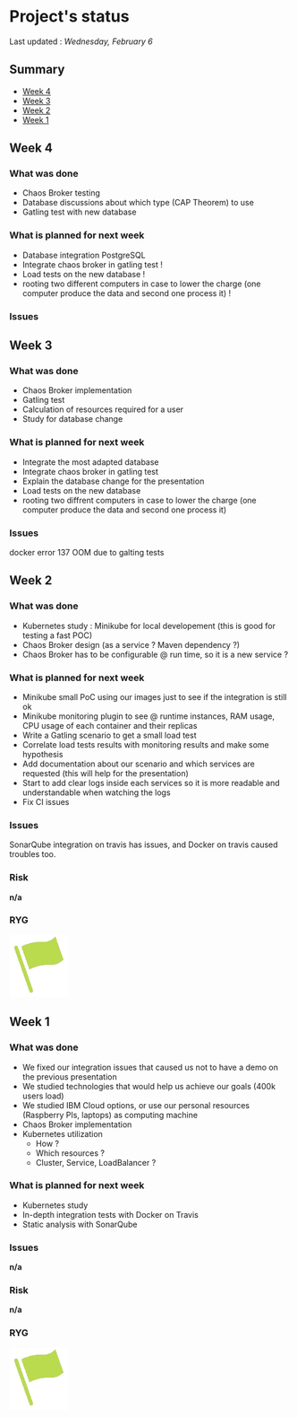# Project's status

Last updated : *Wednesday, February 6*

## Summary

- [Week 4](#week-4)
- [Week 3](#week-3)
- [Week 2](#week-2)
- [Week 1](#week-1)

## Week 4

### What was done

- Chaos Broker testing
- Database discussions about which type (CAP Theorem) to use
- Gatling test with new database

### What is planned for next week

- Database integration PostgreSQL
- Integrate chaos broker in gatling test !
- Load tests on the new database !
- rooting two different computers in case to lower the charge (one computer produce the data and second one process it) !

### Issues

## Week 3

### What was done

- Chaos Broker implementation
- Gatling test
- Calculation of resources required for a user
- Study for database change

### What is planned for next week

- Integrate the most adapted database
- Integrate chaos broker in gatling test
- Explain the database change for the presentation
- Load tests on the new database
- rooting two diffrent computers in case to lower the charge (one computer produce the data and second one process it)

### Issues

docker error 137 OOM due to galting tests

## Week 2

### What was done

- Kubernetes study : Minikube for local developement (this is good for testing a fast POC)
- Chaos Broker design (as a service ? Maven dependency ?)
- Chaos Broker has to be configurable @ run time, so it is a new service ?

### What is planned for next week

- Minikube small PoC using our images just to see if the integration is still ok
- Minikube monitoring plugin to see @ runtime instances, RAM usage, CPU usage of each container and their replicas
- Write a Gatling scenario to get a small load test
- Correlate load tests results with monitoring results and make some hypothesis
- Add documentation about our scenario and which services are requested (this will help for the presentation)
- Start to add clear logs inside each services so it is more readable and understandable when watching the logs
- Fix CI issues

### Issues

SonarQube integration on travis has issues, and Docker on travis caused troubles too.

### Risk
__n/a__

### RYG

![alt text](./resources/green-flag-transparent.png "Everything is fine !")

## Week 1

### What was done

- We fixed our integration issues that caused us not to have a demo on the previous presentation
- We studied technologies that would help us achieve our goals (400k users load)
- We studied IBM Cloud options, or use our personal resources (Raspberry PIs, laptops) as computing machine
- Chaos Broker implementation
- Kubernetes utilization
  - How ?
  - Which resources ?
  - Cluster, Service, LoadBalancer ?

### What is planned for next week

- Kubernetes study
- In-depth integration tests with Docker on Travis
- Static analysis with SonarQube

### Issues

__n/a__

### Risk

__n/a__

### RYG

![alt text](./resources/green-flag-transparent.png "We might focus just a little bit more !")

